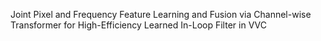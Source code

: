 Joint Pixel and Frequency Feature Learning and Fusion via Channel-wise Transformer for High-Efficiency Learned In-Loop Filter in VVC
